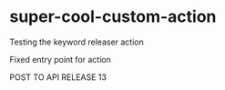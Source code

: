 # super-cool-custom-action

Testing the keyword releaser action

Fixed entry point for action 

POST TO API RELEASE 13
